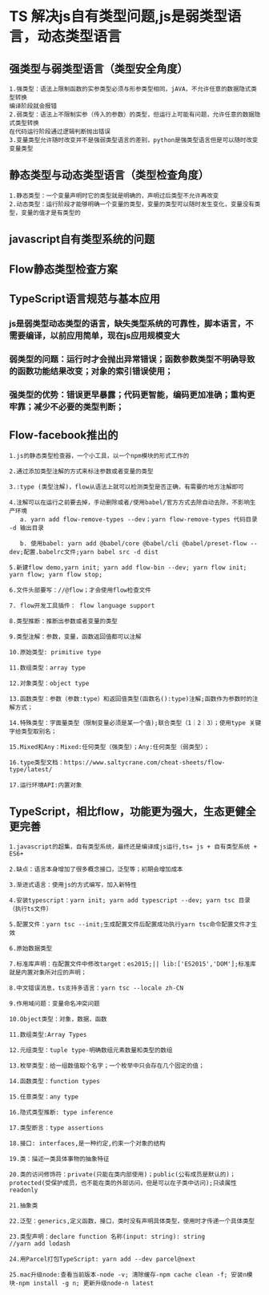 # TS 解决js自有类型问题,js是弱类型语言，动态类型语言
## 强类型与弱类型语言（类型安全角度）
    1.强类型：语法上限制函数的实参类型必须与形参类型相同，jAVA，不允许任意的数据隐式类型转换
    编译阶段就会报错
    2.弱类型：语法上不限制实参（传入的参数）的类型，但运行上可能有问题，允许任意的数据隐式类型转换
    在代码运行阶段通过逻辑判断抛出错误
    3.变量类型允许随时改变并不是强弱类型语言的差别，python是强类型语言但是可以随时改变变量类型
## 静态类型与动态类型语言（类型检查角度）
    1.静态类型：一个变量声明时它的类型就是明确的，声明过后类型不允许再改变
    2.动态类型：运行阶段才能够明确一个变量的类型，变量的类型可以随时发生变化，变量没有类型，变量的值才是有类型的
## javascript自有类型系统的问题
## Flow静态类型检查方案
## TypeScript语言规范与基本应用
### js是弱类型动态类型的语言，缺失类型系统的可靠性，脚本语言，不需要编译，以前应用简单，现在js应用规模变大
### 弱类型的问题：运行时才会抛出异常错误；函数参数类型不明确导致的函数功能结果改变；对象的索引错误使用；
### 强类型的优势：错误更早暴露；代码更智能，编码更加准确；重构更牢靠；减少不必要的类型判断；
## Flow-facebook推出的
    1.js的静态类型检查器，一个小工具，以一个npm模块的形式工作的

    2.通过添加类型注解的方式来标注参数或者变量的类型

    3.:type (类型注解)，flow从语法上就可以检测类型是否正确，有需要的地方注解即可

    4.注解可以在运行之前要去掉，手动删除或者/使用babel/官方方式去除自动去除，不影响生产环境
       a. yarn add flow-remove-types --dev；yarn flow-remove-types 代码目录 -d 输出目录

       b. 使用babel: yarn add @babel/core @babel/cli @babel/preset-flow --dev;配置.babelrc文件;yarn babel src -d dist

    5.新建flow demo,yarn init; yarn add flow-bin --dev; yarn flow init; yarn flow; yarn flow stop;

    6.文件头部要写：//@flow；才会使用flow检查文件

    7. flow开发工具插件： flow language support

    8.类型推断：推断出参数或者变量的类型

    9.类型注解：参数，变量，函数返回值都可以注解

    10.原始类型: primitive type

    11.数组类型：array type

    12.对象类型：object type

    13.函数类型：参数（参数:type）和返回值类型(函数名():type)注解;函数作为参数时的注解方式；

    14.特殊类型：字面量类型（限制变量必须是某一个值);联合类型（1｜2｜3）；使用type 关键字给类型取别名；

    15.Mixed和Any：Mixed:任何类型（强类型）；Any:任何类型（弱类型）；
    
    16.type类型文档：https://www.saltycrane.com/cheat-sheets/flow-type/latest/

    17.运行环境API:内置对象
## TypeScript，相比flow，功能更为强大，生态更健全更完善
    1.javascript的超集，自有类型系统，最终还是编译成js运行,ts= js + 自有类型系统 + ES6+

    2.缺点：语言本身增加了很多概念接口，泛型等；初期会增加成本

    3.渐进式语言：使用js的方式编写，加入新特性

    4.安装typescript：yarn init; yarn add typescript --dev; yarn tsc 目录（执行ts文件）
    
    5.配置文件：yarn tsc --init;生成配置文件后配置成功执行yarn tsc命令配置文件才生效

    6.原始数据类型

    7.标准库声明：在配置文件中修改target：es2015;|| lib:['ES2015','DOM'];标准库就是内置对象所对应的声明；

    8.中文错误消息，ts支持多语言：yarn tsc --locale zh-CN

    9.作用域问题：变量命名冲突问题

    10.Object类型：对象，数据，函数

    11.数组类型:Array Types

    12.元组类型：tuple type-明确数组元素数量和类型的数组

    13.枚举类型：给一组数值取个名字；一个枚举中只会存在几个固定的值；

    14.函数类型：function types

    15.任意类型：any type

    16.隐式类型推断: type inference

    17.类型断言：type assertions

    18.接口: interfaces,是一种约定,约束一个对象的结构

    19.类：描述一类具体事物的抽象特征

    20.类的访问修饰符：private(只能在类内部使用)；public(公有成员是默认的)；protected(受保护成员，也不能在类的外部访问，但是可以在子类中访问);只读属性readonly

    21.抽象类

    22.泛型：generics,定义函数，接口，类时没有声明具体类型，使用时才传递一个具体类型

    23.类型声明：declare function 名称(input: string): string
    //yarn add lodash

    24.用Parcel打包TypeScript: yarn add --dev parcel@next

    25.mac升级node:查看当前版本-node -v; 清除缓存-npm cache clean -f; 安装n模块-npm install -g n; 更新升级node-n latest